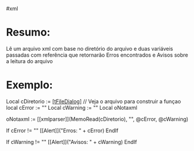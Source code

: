 #xml


# Resumo:
Lê um arquivo xml com base no diretório do arquivo e duas variáveis passadas com referência que retornarão Erros encontrados e Avisos sobre a leitura do arquivo



# Exemplo:
  Local cDiretorio    := [[tFileDialog]]() // Veja o arquivo para construir a funçao
  local cError           := "" 
  Local cWarning    := ""
  Local oNotaxml       
   
  oNotaxml := [[xmlparser]](MemoRead(cDiretorio), "", @cError, @cWarning)

  If cError != ""
    [[Alert]]("Erros: " + cError) 
  EndIf

  If cWarning != ""
    [[Alert]]("Avisos: " + cWarning)
  EndIf
